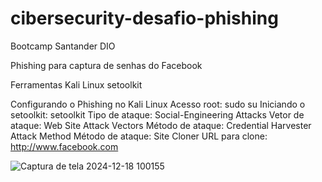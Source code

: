 # cibersecurity-desafio-phishing
Bootcamp Santander DIO

Phishing para captura de senhas do Facebook

Ferramentas
Kali Linux
setoolkit

Configurando o Phishing no Kali Linux
Acesso root: sudo su
Iniciando o setoolkit: setoolkit
Tipo de ataque: Social-Engineering Attacks
Vetor de ataque: Web Site Attack Vectors
Método de ataque: Credential Harvester Attack Method 
Método de ataque: Site Cloner
URL para clone: http://www.facebook.com



![Captura de tela 2024-12-18 100155](https://github.com/user-attachments/assets/730c4ddd-134b-4be5-a045-f383a70fe147)
